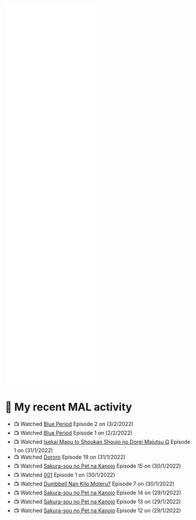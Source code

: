 ![Metrics](https://github.com/noxan-dev/noxan-dev/blob/main/github-metrics.svg)

# 🌸 My recent MAL activity

<!-- MAL_ACTIVITY:start -->

- 📺 Watched [Blue Period](https://myanimelist.net/anime/46352) Episode 2 on (3/2/2022)
- 📺 Watched [Blue Period](https://myanimelist.net/anime/46352) Episode 1 on (2/2/2022)
- 📺 Watched [Isekai Maou to Shoukan Shoujo no Dorei Majutsu Ω](https://myanimelist.net/anime/41623) Episode 1 on (31/1/2022)
- 📺 Watched [Dororo](https://myanimelist.net/anime/37520) Episode 19 on (31/1/2022)
- 📺 Watched [Sakura-sou no Pet na Kanojo](https://myanimelist.net/anime/13759) Episode 15 on (30/1/2022)
- 📺 Watched [001](https://myanimelist.net/anime/29978) Episode 1 on (30/1/2022)
- 📺 Watched [Dumbbell Nan Kilo Moteru?](https://myanimelist.net/anime/39026) Episode 7 on (30/1/2022)
- 📺 Watched [Sakura-sou no Pet na Kanojo](https://myanimelist.net/anime/13759) Episode 14 on (29/1/2022)
- 📺 Watched [Sakura-sou no Pet na Kanojo](https://myanimelist.net/anime/13759) Episode 13 on (29/1/2022)
- 📺 Watched [Sakura-sou no Pet na Kanojo](https://myanimelist.net/anime/13759) Episode 12 on (29/1/2022)

<!-- MAL_ACTIVITY:end -->
